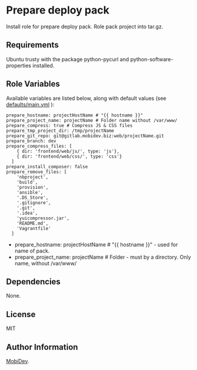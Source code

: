 Prepare deploy pack
=========

Install role for prepare deploy pack. Role pack project into tar.gz.

Requirements
------------

Ubuntu trusty with the package python-pycurl and python-software-properties installed.

Role Variables
--------------

Available variables are listed below, along with default values (see [defaults/main.yml](defaults/main.yml) ):

    prepare_hostname: projectHostName # "{{ hostname }}"
    prepare_project_name: projectName # Folder name without /var/www/
    prepare_compress: true # Compress JS & CSS files
    prepare_tmp_project_dir: /tmp/projectName
    prepare_git_repo: git@gitlab.mobidev.biz:web/projectName.git
    prepare_branch: dev
    prepare_compress_files: [
        { dir: 'frontend/web/js/', type: 'js'},
        { dir: 'frontend/web/css/', type: 'css'}
      ]
    prepare_install_composer: false
    prepare_remove_files: [
        'nbproject',
        'build',
        'provision',
        'ansible',
        '.DS_Store',
        '.gitignore',
        '.git',
        '.idea',
        'yuicompressor.jar',
        'README.md',
        'Vagrantfile'
      ]
      
- prepare_hostname: projectHostName # "{{ hostname }}" - used for name of pack.
- prepare_project_name: projectName # Folder - must by a directory. Only name, without /var/www/

Dependencies
------------

None.

License
-------

MIT

Author Information
------------------

[MobiDev](http://mobidev.biz/).
